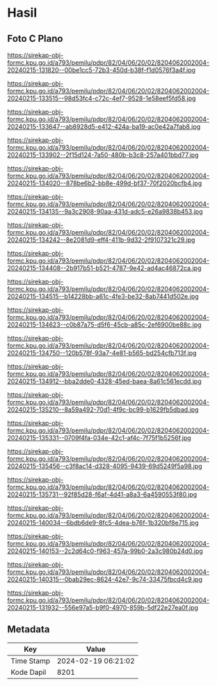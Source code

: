 # Hasil

## Foto C Plano

https://sirekap-obj-formc.kpu.go.id/a793/pemilu/pdpr/82/04/06/20/02/8204062002004-20240215-131820--00be1cc5-72b3-450d-b38f-f1d0576f3a4f.jpg

https://sirekap-obj-formc.kpu.go.id/a793/pemilu/pdpr/82/04/06/20/02/8204062002004-20240215-133515--98d53fc4-c72c-4ef7-9528-1e58eef5fd58.jpg

https://sirekap-obj-formc.kpu.go.id/a793/pemilu/pdpr/82/04/06/20/02/8204062002004-20240215-133647--ab8928d5-e412-424a-ba19-ac0e42a7fab8.jpg

https://sirekap-obj-formc.kpu.go.id/a793/pemilu/pdpr/82/04/06/20/02/8204062002004-20240215-133902--2f15d124-7a50-480b-b3c8-257a401bbd77.jpg

https://sirekap-obj-formc.kpu.go.id/a793/pemilu/pdpr/82/04/06/20/02/8204062002004-20240215-134020--878be6b2-bb8e-499d-bf37-70f2020bcfb4.jpg

https://sirekap-obj-formc.kpu.go.id/a793/pemilu/pdpr/82/04/06/20/02/8204062002004-20240215-134135--9a3c2908-90aa-431d-adc5-e26a9838b453.jpg

https://sirekap-obj-formc.kpu.go.id/a793/pemilu/pdpr/82/04/06/20/02/8204062002004-20240215-134242--8e2081d9-eff4-411b-9d32-2f9107321c29.jpg

https://sirekap-obj-formc.kpu.go.id/a793/pemilu/pdpr/82/04/06/20/02/8204062002004-20240215-134408--2b917b51-b521-4787-9e42-ad4ac46872ca.jpg

https://sirekap-obj-formc.kpu.go.id/a793/pemilu/pdpr/82/04/06/20/02/8204062002004-20240215-134515--b14228bb-a61c-4fe3-be32-8ab7441d502e.jpg

https://sirekap-obj-formc.kpu.go.id/a793/pemilu/pdpr/82/04/06/20/02/8204062002004-20240215-134623--c0b87a75-d5f6-45cb-a85c-2ef6900be88c.jpg

https://sirekap-obj-formc.kpu.go.id/a793/pemilu/pdpr/82/04/06/20/02/8204062002004-20240215-134750--120b578f-93a7-4e81-b565-bd254cfb713f.jpg

https://sirekap-obj-formc.kpu.go.id/a793/pemilu/pdpr/82/04/06/20/02/8204062002004-20240215-134912--bba2dde0-4328-45ed-baea-8a61c561ecdd.jpg

https://sirekap-obj-formc.kpu.go.id/a793/pemilu/pdpr/82/04/06/20/02/8204062002004-20240215-135210--8a59a492-70d1-4f9c-bc99-b1629fb5dbad.jpg

https://sirekap-obj-formc.kpu.go.id/a793/pemilu/pdpr/82/04/06/20/02/8204062002004-20240215-135331--0709f4fa-034e-42c1-af4c-7f75f1b5256f.jpg

https://sirekap-obj-formc.kpu.go.id/a793/pemilu/pdpr/82/04/06/20/02/8204062002004-20240215-135456--c3f8ac14-d328-4095-9439-69d5249f5a98.jpg

https://sirekap-obj-formc.kpu.go.id/a793/pemilu/pdpr/82/04/06/20/02/8204062002004-20240215-135731--92f85d28-f6af-4d41-a8a3-6a4590553f80.jpg

https://sirekap-obj-formc.kpu.go.id/a793/pemilu/pdpr/82/04/06/20/02/8204062002004-20240215-140034--6bdb6de9-8fc5-4dea-b76f-1b320bf8e715.jpg

https://sirekap-obj-formc.kpu.go.id/a793/pemilu/pdpr/82/04/06/20/02/8204062002004-20240215-140153--2c2d64c0-f963-457a-99b0-2a3c980b24d0.jpg

https://sirekap-obj-formc.kpu.go.id/a793/pemilu/pdpr/82/04/06/20/02/8204062002004-20240215-140315--0bab29ec-8624-42e7-9c74-33475fbcd4c9.jpg

https://sirekap-obj-formc.kpu.go.id/a793/pemilu/pdpr/82/04/06/20/02/8204062002004-20240215-131932--556e97a5-b9f0-4970-859b-5df22e27ea0f.jpg


## Metadata

| Key        | Value               |
| ---------- | ------------------- |
| Time Stamp | 2024-02-19 06:21:02 |
| Kode Dapil | 8201                |



